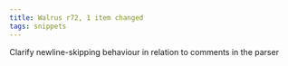 ```yaml
---
title: Walrus r72, 1 item changed
tags: snippets
---
```


Clarify newline-skipping behaviour in relation to comments in the parser
